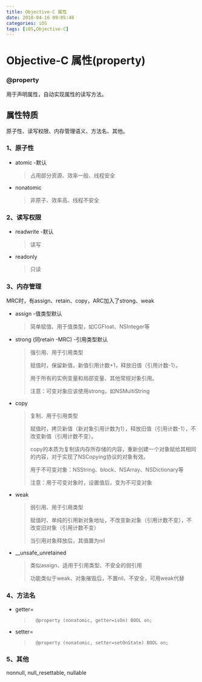 ```yaml
---
title: Objective-C 属性
date: 2018-04-16 09:05:48
categories: iOS
tags: [iOS,Objective-C]
---
```


# Objective-C 属性(property)

### @property

用于声明属性，自动实现属性的读写方法。

## 属性特质

原子性、读写权限、内存管理语义、方法名、其他。

### 1、原子性

- atomic -默认

  > 占用部分资源、效率一般、线程安全

- nonatomic 

  > 非原子、效率高、线程不安全

### 2、读写权限

- readwrite -默认

  > 读写

- readonly 

  > 只读

### 3、内存管理

MRC时，有assign、retain、copy，ARC加入了strong、weak

- assign -值类型默认

  > 简单赋值、用于值类型，如CGFloat、NSInteger等

- strong (同retain -MRC) -引用类型默认

  > 强引用、用于引用类型
  > 
  > 赋值时，保留新值，新值引用计数+1，释放旧值（引用计数-1）。
  > 
  > 用于所有的实例变量和局部变量、其他常规对象引用。
  > 
  > 注意：可变对象应该使用strong，如NSMultiString

- copy 

  > 复制、用于引用类型
  > 
  > 赋值时，拷贝新值（新对象引用计数为1），释放旧值（引用计数-1），不改变新值（引用计数不变）。
  > 
  > copy的本质为复制该内存所存储的内容，重新创建一个对象赋给其相同的内容，对于实现了NSCopying协议的对象有效。
  > 
  > 用于不可变对象：NSString、block、NSArray、NSDictionary等
  > 
  > 注意：用于可变对象时，设置值后，变为不可变对象

- weak 

  > 弱引用、用于引用类型
  > 
  > 赋值时、单纯的引用新对象地址，不改变新对象（引用计数不变），不改变旧对象（引用计数不变）
  > 
  > 当引用对象释放后，其值置为nil

- \_\_unsafe_unretained 

  > 类似assign、适用于引用类型、不安全的弱引用
  > 
  > 功能类似于weak、对象摧毁后，不置nil、不安全，可用weak代替

### 4、方法名

- getter=<name>

  > ```
  >   @property (nonatomic, getter=isOn) BOOL on;
  > ```

- setter=<name>

  > ```
  >   @property (nonatomic, setter=setOnState) BOOL on;
  > ```

### 5、其他

nonnull, null_resettable, nullable
